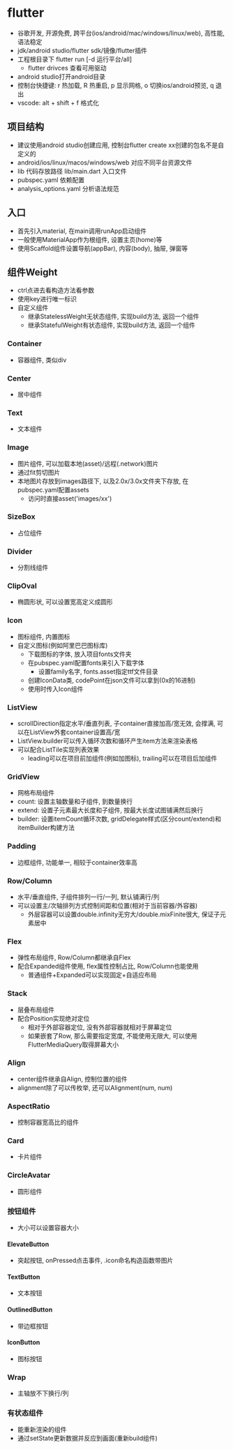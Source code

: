 # flutter
* 谷歌开发, 开源免费, 跨平台(ios/android/mac/windows/linux/web), 高性能, 语法稳定
* jdk/android studio/flutter sdk/镜像/flutter插件
* 工程根目录下 flutter run [-d 运行平台/all]
    * flutter drivces 查看可用驱动
* android studio打开android目录
* 控制台快捷键: r 热加载, R 热重启, p 显示网格, o 切换ios/android预览, q 退出
* vscode: alt + shift + f 格式化

## 项目结构
* 建议使用android studio创建应用, 控制台flutter create xx创建的包名不是自定义的
* android/ios/linux/macos/windows/web 对应不同平台资源文件
* lib 代码存放路径 lib/main.dart 入口文件
* pubspec.yaml 依赖配置
* analysis_options.yaml 分析语法规范

## 入口
* 首先引入material, 在main调用runApp启动组件
* 一般使用MaterialApp作为根组件, 设置主页(home)等
* 使用Scaffold组件设置导航(appBar), 内容(body), 抽屉, 弹窗等

## 组件Weight
* ctrl点进去看构造方法看参数
* 使用key进行唯一标识
* 自定义组件
    * 继承StatelessWeight无状态组件, 实现build方法, 返回一个组件
    * 继承StatefulWeight有状态组件, 实现build方法, 返回一个组件

### Container
* 容器组件, 类似div

### Center
* 居中组件

### Text
* 文本组件

### Image
* 图片组件, 可以加载本地(asset)/远程(.network)图片
* 通过fit剪切图片
* 本地图片存放到images路径下, 以及2.0x/3.0x文件夹下存放, 在pubspec.yaml配置assets
    * 访问时直接asset('images/xx')

### SizeBox
* 占位组件

### Divider
* 分割线组件

### ClipOval
* 椭圆形状, 可以设置宽高定义成圆形

### Icon
* 图标组件, 内置图标
* 自定义图标(例如阿里巴巴图标库)
    * 下载图标的字体, 放入项目fonts文件夹
    * 在pubspec.yaml配置fonts来引入下载字体
        * 设置family名字, fonts.asset指定ttf文件目录
    * 创建IconData类, codePoint在json文件可以拿到(0x的16进制)
    * 使用时传入Icon组件

### ListView
* scrollDirection指定水平/垂直列表, 子container直接加高/宽无效, 会撑满, 可以在ListView外套container设置高/宽
* ListView.builder可以传入循环次数和循环产生item方法来渲染表格
* 可以配合ListTile实现列表效果
    * leading可以在项目前加组件(例如加图标), trailing可以在项目后加组件

### GridView
* 网格布局组件
* count: 设置主轴数量和子组件, 到数量换行
* extend: 设置子元素最大长度和子组件, 按最大长度试图铺满然后换行
* builder: 设置itemCount循环次数, gridDelegate样式(区分count/extend)和itemBuilder构建方法

### Padding
* 边框组件, 功能单一, 相较于container效率高

### Row/Column
* 水平/垂直组件, 子组件排列一行/一列, 默认铺满行/列
* 可以设置主/次轴排列方式控制间距和位置(相对于当前容器/外容器)
    * 外层容器可以设置double.infinity无穷大/double.mixFinite很大, 保证子元素居中

### Flex
* 弹性布局组件, Row/Column都继承自Flex
* 配合Expanded组件使用, flex属性控制占比, Row/Column也能使用
    * 普通组件+Expanded可以实现固定+自适应布局

### Stack
* 层叠布局组件
* 配合Position实现绝对定位
    * 相对于外部容器定位, 没有外部容器就相对于屏幕定位
    * 如果嵌套了Row, 那么需要指定宽度, 不能使用无限大, 可以使用FlutterMediaQuery取得屏幕大小
    
### Align
* center组件继承自Align, 控制位置的组件
* alignment除了可以传枚举, 还可以Alignment(num, num)

### AspectRatio
* 控制容器宽高比的组件

### Card
* 卡片组件

### CircleAvatar
* 圆形组件

### 按钮组件
* 大小可以设置容器大小

#### ElevateButton
* 突起按钮, onPressed点击事件, .icon命名构造函数带图片

#### TextButton
* 文本按钮

#### OutlinedButton
* 带边框按钮

#### IconButton
* 图标按钮

### Wrap
* 主轴放不下换行/列

### 有状态组件
* 能重新渲染的组件
* 通过setState更新数据并反应到画面(重新build组件)